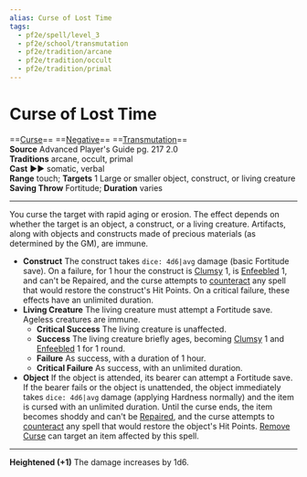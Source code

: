 ```yaml
---
alias: Curse of Lost Time
tags:
  - pf2e/spell/level_3
  - pf2e/school/transmutation
  - pf2e/tradition/arcane
  - pf2e/tradition/occult
  - pf2e/tradition/primal
---
```


# Curse of Lost Time

==[Curse](../../../Traits/Curse.md)== ==[Negative](../../../Traits/Negative.md)== ==[Transmutation](../../../Traits/Transmutation.md)==  
__Source__ Advanced Player's Guide pg. 217 2.0  
**Traditions** arcane, occult, primal  
**Cast** ►► somatic, verbal  
**Range** touch; **Targets** 1 Large or smaller object, construct, or living creature  
**Saving Throw** Fortitude; **Duration** varies

---

You curse the target with rapid aging or erosion. The effect depends on whether the target is an object, a construct, or a living creature. Artifacts, along with objects and constructs made of precious materials (as determined by the GM), are immune.

- **Construct** The construct takes `dice: 4d6|avg` damage (basic Fortitude save). On a failure, for 1 hour the construct is [Clumsy](../../../Conditions/Clumsy.md) 1, is [Enfeebled](../../../Conditions/Enfeebled.md) 1, and can't be Repaired, and the curse attempts to [counteract](../../../Rules/Counteracting.md) any spell that would restore the construct's Hit Points. On a critical failure, these effects have an unlimited duration.
- **Living Creature** The living creature must attempt a Fortitude save. Ageless creatures are immune.
	- **Critical Success** The living creature is unaffected.
	- **Success** The living creature briefly ages, becoming [Clumsy](../../../Conditions/Clumsy.md) 1 and [Enfeebled](../../../Conditions/Enfeebled.md) 1 for 1 round.
	- **Failure** As success, with a duration of 1 hour.
	- **Critical Failure** As success, with an unlimited duration.
- **Object** If the object is attended, its bearer can attempt a Fortitude save. If the bearer fails or the object is unattended, the object immediately takes `dice: 4d6|avg` damage (applying Hardness normally) and the item is cursed with an unlimited duration. Until the curse ends, the item becomes shoddy and can't be [Repaired](../../../Activities/Repair.md), and the curse attempts to [counteract](../../../Rules/Counteracting.md) any spell that would restore the object's Hit Points. [Remove Curse](../Level%204/Remove%20Curse.md) can target an item affected by this spell.

<hr>

**Heightened (+1)** The damage increases by 1d6.
